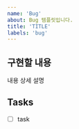 ```yaml
---
name: 'Bug'
about: Bug 템플릿입니다.
title: 'TITLE'
labels: 'bug'
---
```


## 구현할 내용

내용 상세 설명

## Tasks

- [ ] task
